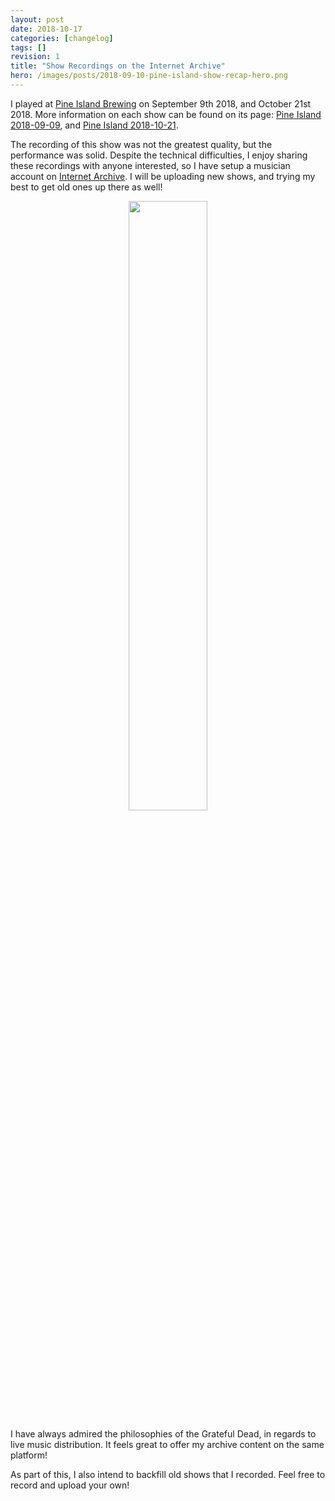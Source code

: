 ```yaml
---
layout: post
date: 2018-10-17
categories: [changelog]
tags: []
revision: 1
title: "Show Recordings on the Internet Archive"
hero: /images/posts/2018-09-10-pine-island-show-recap-hero.png
---
```


I played at [Pine Island Brewing](https://pineislandbeer.com/) on September 9th 2018, and October 21st 2018.
More information on each show can be found on its page: [Pine Island 2018-09-09](https://www.richsoni.com/events/2018-09-09-pine-island-brewery/), and [Pine Island 2018-10-21](https://www.richsoni.com/events/2018-10-21-pine-island-brewery/).


The recording of this show was not the greatest quality, but the performance was solid.
Despite the technical difficulties, I enjoy sharing these recordings with anyone interested, so I have setup a musician account on [Internet Archive](https://www.archive.org).
I will be uploading new shows, and trying my best to get old ones up there as well!

<div style='width:100%'>
  <a style='margin: auto auto; display:block; text-align: center;' href='https://archive.org/details/RichSoni' target='_blank'>
    <img width='50%' src='/images/posts/2018-09-10-pine-island-show-recap-ia-rs.png' />
  </a>
</div>

I have always admired the philosophies of the Grateful Dead, in regards to live music distribution.
It feels great to offer my archive content on the same platform!

As part of this, I also intend to backfill old shows that I recorded.
Feel free to record and upload your own!
